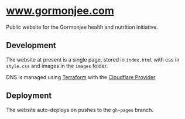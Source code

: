 # www.gormonjee.com

Public website for the Gormonjee health and nutrition initiative.

## Development

The website at present is a single page, stored in `index.html` with css in
`style.css` and images in the `images` folder.

DNS is managed using [Terraform](https://www.terraform.io/) with the
[Cloudflare Provider](https://www.terraform.io/docs/providers/cloudflare/index.html)

## Deployment

The website auto-deploys on pushes to the `gh-pages` branch.
